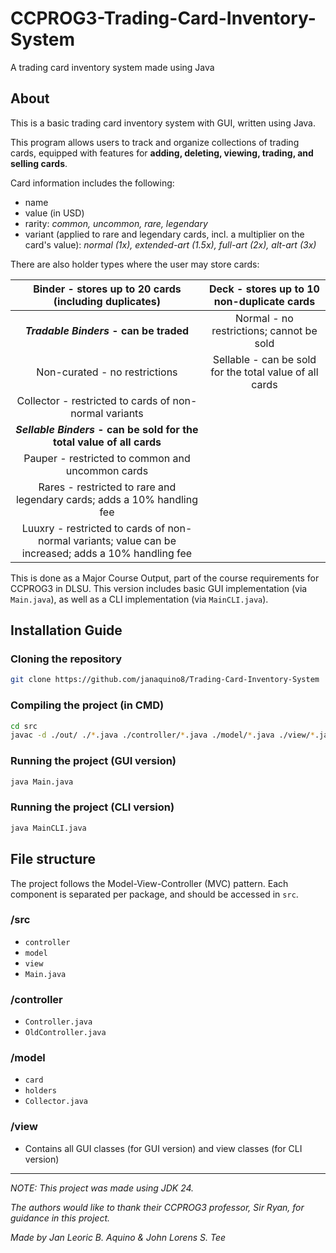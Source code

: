 # CCPROG3-Trading-Card-Inventory-System
A trading card inventory system made using Java

## About
This is a basic trading card inventory system with GUI, written using Java.

This program allows users to track and organize collections of trading cards, equipped with features for **adding, deleting, viewing, trading, and selling cards**. 

Card information includes the following: 
- name
- value (in USD)
- rarity: _common, uncommon, rare, legendary_
- variant (applied to rare and legendary cards, incl. a multiplier on the card's value): _normal (1x), extended-art (1.5x), full-art (2x), alt-art (3x)_

There are also holder types where the user may store cards:

| **Binder - stores up to 20 cards (including duplicates)**                                             | **Deck - stores up to 10 non-duplicate cards**          |
| :---------------------------------------------------------------------------------------------------: | :-----------------------------------------------------: |
| **_Tradable Binders_ - can be traded**                                                                | Normal - no restrictions; cannot be sold                |
| Non-curated - no restrictions                                                                         | Sellable - can be sold for the total value of all cards |
| Collector - restricted to cards of non-normal variants                                                |
| **_Sellable Binders_ - can be sold for the total value of all cards**                                 |
| Pauper - restricted to common and uncommon cards                                                      |
| Rares - restricted to rare and legendary cards; adds a 10% handling fee                               |
| Luuxry - restricted to cards of non-normal variants; value can be increased; adds a 10% handling fee  |

This is done as a Major Course Output, part of the course requirements for CCPROG3 in DLSU. This version includes basic GUI implementation (via ```Main.java```), as well as a CLI implementation (via ```MainCLI.java```).

## Installation Guide

### Cloning the repository
```sh
git clone https://github.com/janaquino8/Trading-Card-Inventory-System
```

### Compiling the project (in CMD)
```sh
cd src
javac -d ./out/ ./*.java ./controller/*.java ./model/*.java ./view/*.java ./model/card/*.java ./model/holders/*.java ./model/holders/binder/*.java ./model/holders/deck/*.java
```

### Running the project (GUI version)
```sh
java Main.java
```

### Running the project (CLI version)
```sh
java MainCLI.java
```

## File structure
The project follows the Model-View-Controller (MVC) pattern. Each component is separated per package, and should be accessed in ```src```.

### /src
- ```controller```
- ```model```
- ```view```
- ```Main.java```

### /controller
- ```Controller.java```
- ```OldController.java```

### /model
- ```card```
- ```holders```
- ```Collector.java```

### /view
- Contains all GUI classes (for GUI version) and view classes (for CLI version)

---

_NOTE: This project was made using JDK 24._

_The authors would like to thank their CCPROG3 professor, Sir Ryan, for guidance in this project._

_Made by Jan Leoric B. Aquino & John Lorens S. Tee_
